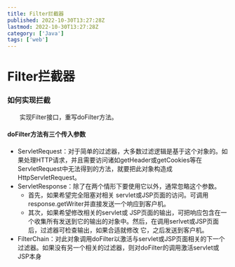 ```yaml
---
title: Filter拦截器
published: 2022-10-30T13:27:28Z
lastmod: 2022-10-30T13:27:28Z
category: ['Java']
tags: ['web']
---
```


# Filter拦截器

### 如何实现拦截

　　实现Filter接口，重写doFilter方法。

#### doFilter方法有三个传入参数

- ServletRequest：对于简单的过滤器，大多数过滤逻辑是基于这个对象的。如果处理HTTP请求，并且需要访问诸如getHeader或getCookies等在ServletRequest中无法得到的方法，就要把此对象构造成 HttpServletRequest。
- ServletResponse：除了在两个情形下要使用它以外，通常忽略这个参数。
  - 首先，如果希望完全阻塞对相关 servlet或JSP页面的访问。可调用response.getWriter并直接发送一个响应到客户机。
  - 其次，如果希望修改相关的servlet或 JSP页面的输出，可把响应包含在一个收集所有发送到它的输出的对象中。然后，在调用serlvet或JSP页面后，过滤器可检查输出，如果合适就修改 它，之后发送到客户机。
- FilterChain：对此对象调用doFilter以激活与servlet或JSP页面相关的下一个过滤器。如果没有另一个相关的过滤器，则对doFilter的调用激活servlet或JSP本身
